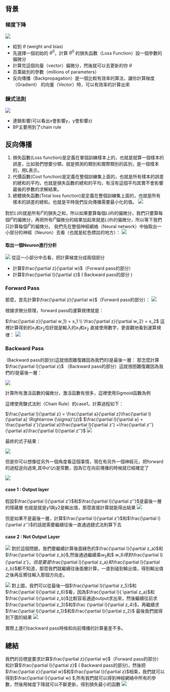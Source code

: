 ## 背景
### 梯度下降
![](res/chapter14-1.png)

- 給到 $\theta$ (weight and bias)
- 先選擇一個初始的 $\theta^0$，計算 $\theta^0$ 的損失函數（Loss Function）設一個參數的偏微分
- 計算完這個向量（vector）偏微分，然後就可以去更新的你 $\theta$
- 百萬級別的參數（millions of parameters）
- 反向傳播（Backpropagation）是一個比較有效率的算法，讓你計算梯度（Gradient） 的向量（Vector）時，可以有效率的計算出來

### 鍊式法則
![](res/chapter14-2.png)
- 連鎖影響(可以看出x會影響y，y會影響z)
- BP主要用到了chain rule


## 反向傳播

1. 損失函數(Loss function)是定義在單個訓練樣本上的，也就是就算一個樣本的誤差，比如我們想要分類，就是預測的類別和實際類別的區別，是一個樣本的，用L表示。
2. 代價函數(Cost function)是定義在整個訓練集上面的，也就是所有樣本的誤差的總和的平均，也就是損失函數的總和的平均，有沒有這個平均其實不會影響最後的參數的求解結果。
3. 總體損失函數(Total loss function)是定義在整個訓練集上面的，也就是所有樣本的誤差的總和。也就是平時我們反向傳播需要最小化的值。
![](res/chapter14-3.png)

對於$L(\theta)$就是所有$l^n$的損失之和，所以如果要算每個$L(\theta)$的偏微分，我們只要算每個$l^n$的偏微分，再把所有$l^n$偏微分的結果加起來就是$L(\theta)$的偏微分，所以等下我們只計算每個$l^n​$的偏微分。
我們先在整個神經網絡（Neural network）中抽取出一小部分的神經（Neuron）去看（也就是紅色標註的地方）：
![](res/chapter14-4.png)

#### 取出一個Neuron進行分析
![](res/chapter14-5.png)
從這一小部分中去看，把計算梯度分成兩個部分

- 計算$\frac{\partial z}{\partial w}$（Forward pass的部分）
- 計算$\frac{\partial l}{\partial z}​$ ( Backward pass的部分 )
### Forward Pass

那麼，首先計算$\frac{\partial z}{\partial w}​$（Forward pass的部分）：
![](res/chapter14-6.png)

根據求微分原理，forward pass的運算規律就是：

$\frac{\partial z}{\partial w_1} = x_1 \\ \frac{\partial z}{\partial w_2} = x_2$
這裡計算得到的$x_1$和$x_2$恰好就是輸入的$x_1$和$x_2$
直接使用數字，更直觀地看到運算規律：
![](res/chapter14-7.png)



### Backward Pass
 (Backward pass的部分)這就很困難復雜因為我們的l是最後一層：
那怎麼計算 $\frac{\partial l}{\partial z}$ （Backward pass的部分）這就很困難復雜因為我們的$l$是最後一層：

![](res/chapter14-8.png)

計算所有激活函數的偏微分，激活函數有很多，這裡使用Sigmoid函數為例

這裡使用鍊式法則（Chain Rule）的case1，計算過程如下：

$\frac{\partial l}{\partial z} = \frac{\partial a}{\partial z}\frac{\partial l}{\partial a} \Rightarrow {\sigma}'(z)​$
$\frac{\partial l}{\partial a} = \frac{\partial z'}{\partial a}\frac{\partial l}{\partial z'} +\frac{\partial z''} {\partial a}\frac{\partial l}{\partial z''}​$
![](res/chapter14-9.png)

最終的式子結果：

![](res/chapter14-10.png)

但是你可以想像從另外一個角度看這個事情，現在有另外一個神經元，把forward的過程逆向過來,其中${\sigma}'(z)$是常數，因為它在向前傳播的時候就已經確定了

![](res/chapter14-11.png)

#### case 1 : Output layer
假設$\frac{\partial l}{\partial z'}$和$\frac{\partial l}{\partial z''}​$是最後一層的隱藏層
也就是就是y1與y2是輸出值，那麼直接計算就能得出結果
![](res/chapter14-12.png)

但是如果不是最後一層，計算$\frac{\partial l}{\partial z'}$和$\frac{\partial l}{\partial z''}​$的話就需要繼續往後一直通過鏈式法則算下去
#### case 2 : Not Output Layer
![](res/chapter14-13.png)
對於這個問題，我們要繼續計算後面綠色的$\frac{\partial l}{\partial z_a}$和$\frac{\partial l}{\partial z_b}$,然後通過繼續乘$w_5$和$ w_6$得到$\frac{\partial l}{\partial z'}$，但是要是$\frac{\partial l}{\partial z_a}$和$\frac{\partial l}{\partial z_b}$都不知道，那麼我們就繼續往後面層計算，一直到碰到輸出值，得到輸出值之後再反嚮往輸入那個方向走。

![](res/chapter14-14.png)
對上圖，我們可以從最後一個$\frac{\partial l}{\partial z_5}$和$\frac{\partial l}{\partial z_6}$看，因為$\frac{\partial l}{ \partial z_a}$和$\frac{\partial l}{\partial z_b}$比較容易通過output求出來，然後繼續往前求$\frac{\partial l}{\partial z_3}$和$\frac {\partial l}{\partial z_4}$，再繼續求$\frac{\partial l}{\partial z_1}$和$\frac{\partial l}{\partial z_2}$
最後我們就得到下圖的結果
![](res/chapter14-15.png)

實際上進行backward pass時候和向前傳播的計算量差不多。

## 總結
我們的目標是要求計算$\frac{\partial z}{\partial w}$（Forward pass的部分）和計算$\frac{\partial l}{\partial z}$ ( Backward pass的部分)，然後把$\frac{\partial z}{\partial w}$和$\frac{\partial l}{\partial z}$相乘，我們就可以得到$\frac{\partial l}{\partial w} $,所有我們就可以得到神經網絡中所有的參數，然後用梯度下降就可以不斷更新，得到損失最小的函數
![](res/chapter14-16.png)
